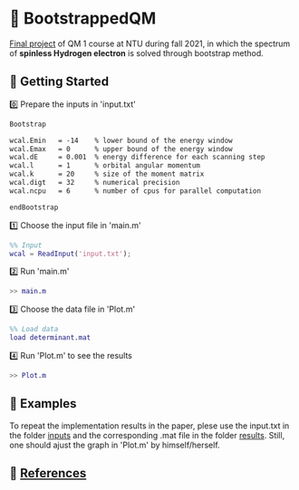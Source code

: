 # 🧭 BootstrappedQM

[Final project](./QM_Final_Project.pdf) of QM 1 course at NTU during fall 2021, in which the spectrum of **spinless Hydrogen electron** is solved through bootstrap method.

## 🔰 Getting Started

0️⃣ Prepare the inputs in 'input.txt'

```txt
Bootstrap

wcal.Emin   = -14    % lower bound of the energy window
wcal.Emax   = 0      % upper bound of the energy window
wcal.dE     = 0.001  % energy difference for each scanning step
wcal.l      = 1      % orbital angular momentum
wcal.k      = 20     % size of the moment matrix
wcal.digt   = 32     % numerical precision
wcal.ncpu   = 6      % number of cpus for parallel computation

endBootstrap
```

1️⃣ Choose the input file in 'main.m'

```Matlab
%% Input
wcal = ReadInput('input.txt');
```

2️⃣ Run 'main.m'

```Matlab
>> main.m
```

3️⃣ Choose the data file in 'Plot.m'

```Matlab
%% Load data
load determinant.mat
```

4️⃣ Run 'Plot.m' to see the results

```Matlab
>> Plot.m
```

## 🏁 Examples

To repeat the implementation results in the paper, plese use the input.txt in the folder [inputs](./inputs) and the corresponding .mat file in the folder [results](./results). Still, one should ajust the graph in 'Plot.m' by himself/herself.

## 📓 [References](./references)
